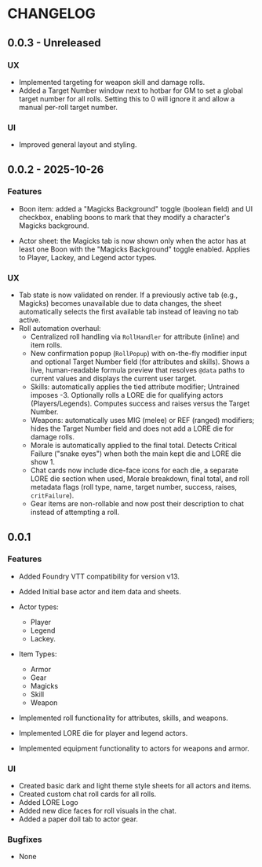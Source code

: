 # CHANGELOG


## 0.0.3 - Unreleased

### UX

- Implemented targeting for weapon skill and damage rolls.
- Added a Target Number window next to hotbar for GM to set a global target number for all rolls. Setting this to 0 will ignore it and allow a manual per-roll target number.

### UI

- Improved general layout and styling.

## 0.0.2 - 2025-10-26

### Features

- Boon item: added a "Magicks Background" toggle (boolean field) and UI checkbox, enabling boons to mark that they modify a character's Magicks background.

- Actor sheet: the Magicks tab is now shown only when the actor has at least one Boon with the "Magicks Background" toggle enabled. Applies to Player, Lackey, and Legend actor types.

### UX

- Tab state is now validated on render. If a previously active tab (e.g., Magicks) becomes unavailable due to data changes, the sheet automatically selects the first available tab instead of leaving no tab active.
- Roll automation overhaul:
    - Centralized roll handling via `RollHandler` for attribute (inline) and item rolls.
    - New confirmation popup (`RollPopup`) with on-the-fly modifier input and optional Target Number field (for attributes and skills). Shows a live, human-readable formula preview that resolves `@data` paths to current values and displays the current user target.
    - Skills: automatically applies the tied attribute modifier; Untrained imposes -3. Optionally rolls a LORE die for qualifying actors (Players/Legends). Computes success and raises versus the Target Number.
    - Weapons: automatically uses MIG (melee) or REF (ranged) modifiers; hides the Target Number field and does not add a LORE die for damage rolls.
    - Morale is automatically applied to the final total. Detects Critical Failure ("snake eyes") when both the main kept die and LORE die show 1.
    - Chat cards now include dice-face icons for each die, a separate LORE die section when used, Morale breakdown, final total, and roll metadata flags (roll type, name, target number, success, raises, `critFailure`).
    - Gear items are non-rollable and now post their description to chat instead of attempting a roll.

## 0.0.1

### Features

- Added Foundry VTT compatibility for version v13.

- Added Initial base actor and item data and sheets.
- Actor types:
    - Player
    - Legend
    - Lackey.
- Item Types:
    - Armor
    - Gear
    - Magicks
    - Skill
    - Weapon
- Implemented roll functionality for attributes, skills, and weapons.
- Implemented LORE die for player and legend actors.
- Implemented equipment functionality to actors for weapons and armor.


### UI
- Created basic dark and light theme style sheets for all actors and items.
- Created custom chat roll cards for all rolls.
- Added LORE Logo
- Added new dice faces for roll visuals in the chat.
- Added a paper doll tab to actor gear.

### Bugfixes

- None


